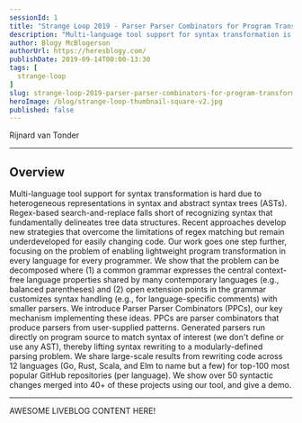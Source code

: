 ```yaml
---
sessionId: 1
title: "Strange Loop 2019 - Parser Parser Combinators for Program Transformation"
description: "Multi-language tool support for syntax transformation is hard due to heterogeneous representations in syntax and abstract syntax trees (ASTs). Regex-based search-and-replace falls short of recognizing syntax that fundamentally delineates tree data structures. Recent approaches develop new strategies that overcome the limitations of regex matching but remain underdeveloped for easily changing code. Our work goes one step further, focusing on the problem of enabling lightweight program transformation in every language for every programmer. We show that the problem can be decomposed where (1) a common grammar expresses the central context-free language properties shared by many contemporary languages (e.g., balanced parentheses) and (2) open extension points in the grammar customizes syntax handling (e.g., for language-specific comments) with smaller parsers. We introduce Parser Parser Combinators (PPCs), our key mechanism implementing these ideas. PPCs are parser combinators that produce parsers from user-supplied patterns. Generated parsers run directly on program source to match syntax of interest (we don't define or use any AST), thereby lifting syntax rewriting to a modularly-defined parsing problem. We share large-scale results from rewriting code across 12 languages (Go, Rust, Scala, and Elm to name but a few) for top-100 most popular GitHub repositories (per language). We show over 50 syntactic changes merged into 40+ of these projects using our tool, and give a demo."
author: Blogy McBlogerson
authorUrl: https://heresblogy.com/
publishDate: 2019-09-14T00:00-13:30
tags: [
  strange-loop
]
slug: strange-loop-2019-parser-parser-combinators-for-program-transformation
heroImage: /blog/strange-loop-thumbnail-square-v2.jpg
published: false
---
```


<div class="container p-0 liveblog-presenters">
  <div class="row m-0">
      <p class=" mr-12 m-0">
        <span class="liveblog-presenters__name">Rijnard van Tonder</span>
        <a href="https://twitter.com/rvtond" target="_blank" title="Twitter"><i class="fa fa-twitter pr-2"></i></a>
        <a href="https://github.com/rvantonder" target="_blank" title="GitHub"><i class="fa fa-github pr-2"></i></a>
        <a href="https://www.cs.cmu.edu/~rvantond/" target="_blank" title="Speaker's site"><i class="fa fa-globe pr-2"></i></a>
      </p>
  </div>
</div>

---

## Overview

Multi-language tool support for syntax transformation is hard due to heterogeneous representations in syntax and abstract syntax trees (ASTs). Regex-based search-and-replace falls short of recognizing syntax that fundamentally delineates tree data structures. Recent approaches develop new strategies that overcome the limitations of regex matching but remain underdeveloped for easily changing code. Our work goes one step further, focusing on the problem of enabling lightweight program transformation in every language for every programmer. We show that the problem can be decomposed where (1) a common grammar expresses the central context-free language properties shared by many contemporary languages (e.g., balanced parentheses) and (2) open extension points in the grammar customizes syntax handling (e.g., for language-specific comments) with smaller parsers. We introduce Parser Parser Combinators (PPCs), our key mechanism implementing these ideas. PPCs are parser combinators that produce parsers from user-supplied patterns. Generated parsers run directly on program source to match syntax of interest (we don't define or use any AST), thereby lifting syntax rewriting to a modularly-defined parsing problem. We share large-scale results from rewriting code across 12 languages (Go, Rust, Scala, and Elm to name but a few) for top-100 most popular GitHub repositories (per language). We show over 50 syntactic changes merged into 40+ of these projects using our tool, and give a demo.

---

AWESOME LIVEBLOG CONTENT HERE!

<!-- Note on images
  Images (e.g. my_image.jpg) should be put in the `website/static/blog/strange-loop-2019` directory, with the path to the image in your post being `/blog/strange-loop-2019/my_image.jpg`. If you'd rather host the images somewhere else for ease of use, that's fine too.

  Please also try to keep your images to a reasonable size by:
    - Using JPEG compression, unless image is mostly solid color 
    - JPEG compression set between 60%-80%
    - Resizing the image to be no wider then 750px
    - If PNG, use a tool like ImageOptim (https://imageoptim.com/mac) to optimize the file size

  I suggest re-sizing and compressing all the images in one batch as a last step.
-->  
